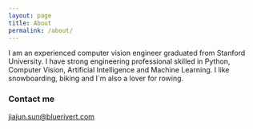 ```yaml
---
layout: page
title: About
permalink: /about/
---
```


I am an experienced computer vision engineer graduated from Stanford University. I have strong engineering professional skilled in Python, Computer Vision, Artificial Intelligence and Machine Learning. I like snowboarding, biking and I`m also a lover for rowing.


### Contact me

[jiajun.sun@bluerivert.com](mailto:jiajun.sun@bluerivert.com)